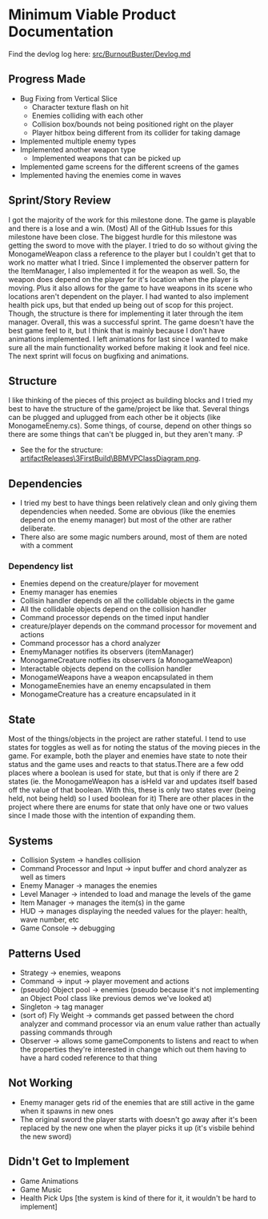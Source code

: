 # Minimum Viable Product Documentation
  
Find the devlog log here: [src/BurnoutBuster/Devlog.md](https://github.com/IAMColumbia/gp2portfoliogame-CiarennHollis/blob/master/src/BurnoutBuster/Devlog.md)
  
## Progress Made
 * Bug Fixing from Vertical Slice
	* Character texture flash on hit
 	* Enemies colliding with each other
 	* Collision box/bounds not being positioned right on the player
	* Player hitbox being different from its collider for taking damage
 * Implemented multiple enemy types
 * Implemented another weapon type
	* Implemented weapons that can be picked up
 * Implemented game screens for the different screens of the games
 * Implemented having the enemies come in waves
  
## Sprint/Story Review
I got the majority of the work for this milestone done. The game is playable and there is a lose and a win. (Most) All of the GitHub Issues for this milestone have been close. The biggest hurdle for this milestone was getting the sword to move with the player. I tried to do so without giving the MonogameWeapon class a reference to the player but I couldn't get that to work no matter what I tried. Since I implemented the observer pattern for the ItemManager, I also implemented it for the weapon as well. So, the weapon does depend on the player for it's location when the player is moving. Plus it also allows for the game to have weapons in its scene who locations aren't dependent on the player. I had wanted to also implement health pick ups, but that ended up being out of scop for this project. Though, the structure is there for implementing it later through the item manager.
Overall, this was a successful sprint. The game doesn't have the best game feel to it, but I think that is mainly because I don't have animations implemented. I left animations for last since I wanted to make sure all the main functionality worked before making it look and feel nice. The next sprint will focus on bugfixing and animations. 
  
## Structure
I like thinking of the pieces of this project as building blocks and I tried my best to have the structure of the game/project be like that. Several things can be plugged and uplugged from each other be it objects (like MonogameEnemy.cs). Some things, of course, depend on other things so there are some things that can't be plugged in, but they aren't many. :P
 * See the for the structure: [artifactReleases\3FirstBuild\BBMVPClassDiagram.png](https://github.com/IAMColumbia/gp2portfoliogame-CiarennHollis/blob/MVP/artifactReleases/3FirstBuild/BBMVPClassDiagram.png).
  
## Dependencies
 * I tried my best to have things been relatively clean and only giving them dependencies when needed. Some are obvious (like the enemies depend on the enemy manager) but most of the other are rather deliberate.
 * There also are some magic numbers around, most of them are noted with a comment
### Dependency list 
 * Enemies depend on the creature/player for movement
 * Enemy manager has enemies
 * Collisin handler depends on all the collidable objects in the game
 * All the collidable objects depend on the collision handler
 * Command processor depends on the timed input handler 
 * creature/player depends on the command processor for movement and actions
 * Command processor has a chord analyzer 
 * EnemyManager notifies its observers (itemManager)
 * MonogameCreature notfies its observers (a MonogameWeapon)
 * Interactable objects depend on the collision handler
 * MonogameWeapons have a weapon encapsulated in them
 * MonogameEnemies have an enemy encapsulated in them
 * MonogameCreature has a creature encapsulated in it
  
## State
Most of the things/objects in the project are rather stateful. I tend to use states for toggles as well as for noting the status of the moving pieces in the game. For example, both the player and enemies have state to note their status and the game uses and reacts to that status.There are a few odd places where a boolean is used for state, but that is only if there are 2 states (ie. the MonogameWeapon has a isHeld var and updates itself based off the value of that boolean. With this, these is only two states ever (being held, not being held) so I used boolean for it) There are other places in the project where there are enums for state that only have one or two values since I made those with the intention of expanding them.
  
## Systems
 * Collision System -> handles collision
 * Command Processor and Input -> input buffer and chord analyzer as well as timers 
 * Enemy Manager -> manages the enemies
 * Level Manager -> intended to load and manage the levels of the game
 * Item Manager -> manages the item(s) in the game 
 * HUD -> manages displaying the needed values for the player: health, wave number, etc
 * Game Console -> debugging 
  
## Patterns Used
 * Strategy -> enemies, weapons
 * Command -> input -> player movement and actions 
 * (pseudo) Object pool -> enemies (pseudo because it's not implementing an Object Pool class like previous demos we've looked at)
 * Singleton -> tag manager 
 * (sort of) Fly Weight -> commands get passed between the chord analyzer and command processor via an enum value rather than actually passing commands through
 * Observer -> allows some gameComponents to listens and react to when the properties they're interested in change which out them having to have a hard coded reference to that thing
  
## Not Working
 * Enemy manager gets rid of the enemies that are still active in the game when it spawns in new ones
 * The original sword the player starts with doesn't go away after it's been replaced by the new one when the player picks it up (it's visbile behind the new sword)
  
## Didn't Get to Implement
 * Game Animations
 * Game Music
 * Health Pick Ups [the system is kind of there for it, it wouldn't be hard to implement]
